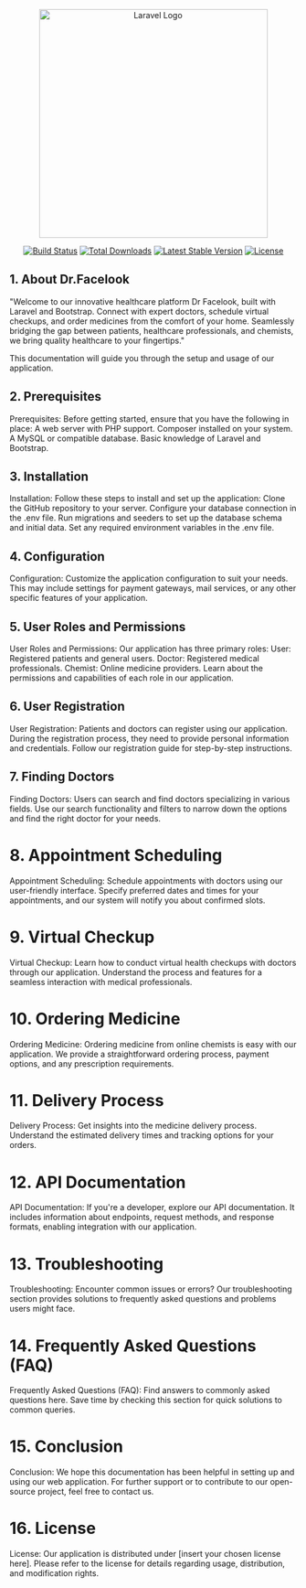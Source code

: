 <p align="center"><a href="https://laravel.com" target="_blank"><img src="https://raw.githubusercontent.com/laravel/art/master/logo-lockup/5%20SVG/2%20CMYK/1%20Full%20Color/laravel-logolockup-cmyk-red.svg" width="400" alt="Laravel Logo"></a></p>

<p align="center">
<a href="https://github.com/laravel/framework/actions"><img src="https://github.com/laravel/framework/workflows/tests/badge.svg" alt="Build Status"></a>
<a href="https://packagist.org/packages/laravel/framework"><img src="https://img.shields.io/packagist/dt/laravel/framework" alt="Total Downloads"></a>
<a href="https://packagist.org/packages/laravel/framework"><img src="https://img.shields.io/packagist/v/laravel/framework" alt="Latest Stable Version"></a>
<a href="https://packagist.org/packages/laravel/framework"><img src="https://img.shields.io/packagist/l/laravel/framework" alt="License"></a>
</p>

## 1. About Dr.Facelook

"Welcome to our innovative healthcare platform Dr Facelook, built with Laravel and Bootstrap. Connect with expert doctors, schedule virtual checkups, and order medicines from the comfort of your home. Seamlessly bridging the gap between patients, healthcare professionals, and chemists, we bring quality healthcare to your fingertips."

This documentation will guide you through the setup and usage of our application.


## 2. Prerequisites

Prerequisites: Before getting started, ensure that you have the following in place:
A web server with PHP support.
Composer installed on your system.
A MySQL or compatible database.
Basic knowledge of Laravel and Bootstrap.

 
## 3. Installation

Installation: Follow these steps to install and set up the application:
Clone the GitHub repository to your server.
Configure your database connection in the .env file.
Run migrations and seeders to set up the database schema and initial data.
Set any required environment variables in the .env file.


## 4. Configuration

Configuration: Customize the application configuration to suit your needs. This may include settings for payment gateways, mail services, or any other specific features of your application.


## 5. User Roles and Permissions

User Roles and Permissions: Our application has three primary roles:
User: Registered patients and general users.
Doctor: Registered medical professionals.
Chemist: Online medicine providers.
Learn about the permissions and capabilities of each role in our application.

## 6. User Registration

User Registration: Patients and doctors can register using our application. During the registration process, they need to provide personal information and credentials. Follow our registration guide for step-by-step instructions.


## 7. Finding Doctors

Finding Doctors: Users can search and find doctors specializing in various fields. Use our search functionality and filters to narrow down the options and find the right doctor for your needs.

# 8. Appointment Scheduling

Appointment Scheduling: Schedule appointments with doctors using our user-friendly interface. Specify preferred dates and times for your appointments, and our system will notify you about confirmed slots.

# 9. Virtual Checkup

Virtual Checkup: Learn how to conduct virtual health checkups with doctors through our application. Understand the process and features for a seamless interaction with medical professionals.

# 10. Ordering Medicine

Ordering Medicine: Ordering medicine from online chemists is easy with our application. We provide a straightforward ordering process, payment options, and any prescription requirements.

# 11. Delivery Process

Delivery Process: Get insights into the medicine delivery process. Understand the estimated delivery times and tracking options for your orders.

# 12. API Documentation

API Documentation: If you're a developer, explore our API documentation. It includes information about endpoints, request methods, and response formats, enabling integration with our application.

# 13. Troubleshooting

Troubleshooting: Encounter common issues or errors? Our troubleshooting section provides solutions to frequently asked questions and problems users might face.

# 14. Frequently Asked Questions (FAQ)

Frequently Asked Questions (FAQ): Find answers to commonly asked questions here. Save time by checking this section for quick solutions to common queries.

# 15. Conclusion

Conclusion: We hope this documentation has been helpful in setting up and using our web application. For further support or to contribute to our open-source project, feel free to contact us.

# 16. License

License: Our application is distributed under [insert your chosen license here]. Please refer to the license for details regarding usage, distribution, and modification rights.
